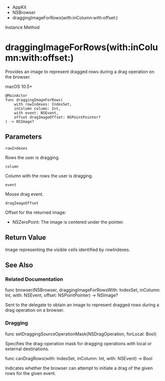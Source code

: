 

- AppKit
- NSBrowser
-  draggingImageForRows(with:inColumn:with:offset:) 

Instance Method

# draggingImageForRows(with:inColumn:with:offset:)

Provides an image to represent dragged rows during a drag operation on the browser.

macOS 10.5+

``` source
@MainActor
func draggingImageForRows(
    with rowIndexes: IndexSet,
    inColumn column: Int,
    with event: NSEvent,
    offset dragImageOffset: NSPointPointer?
) -> NSImage?
```

## Parameters 

`rowIndexes`  

Rows the user is dragging.

`column`  

Column with the rows the user is dragging.

`event`  

Mouse drag event.

`dragImageOffset`  

Offset for the returned image:

- NSZeroPoint: The image is centered under the pointer.

## Return Value

Image representing the visible cells identified by rowIndexes.

## See Also

### Related Documentation

func browser(NSBrowser, draggingImageForRowsWith: IndexSet, inColumn: Int, with: NSEvent, offset: NSPointPointer) -> NSImage?

Sent to the delegate to obtain an image to represent dragged rows during a drag operation on a browser.

### Dragging

func setDraggingSourceOperationMask(NSDragOperation, forLocal: Bool)

Specifies the drag-operation mask for dragging operations with local or external destinations.

func canDragRows(with: IndexSet, inColumn: Int, with: NSEvent) -> Bool

Indicates whether the browser can attempt to initiate a drag of the given rows for the given event.

